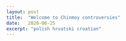 ```yaml
---
layout: post
title:  "Welcome to Chinmoy controversies"
date:   2020-06-25
excerpt: "polish hrvatski croatian"
---
```

